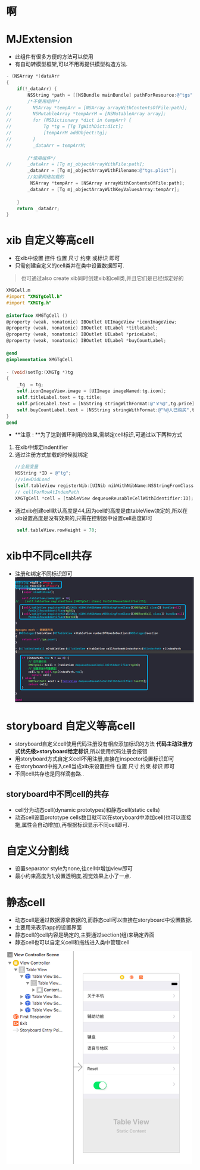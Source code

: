 # 啊
# MJExtension
* 此组件有很多方便的方法可以使用
* 有自动转模型框架,可以不用再提供模型构造方法.

```objectivec
- (NSArray *)dataArr
{
    if(!_dataArr) {
        NSString *path = [[NSBundle mainBundle] pathForResource:@"tgs" ofType:@"plist"];
        /*不使用组件*/
//        NSArray *tempArr = [NSArray arrayWithContentsOfFile:path];
//        NSMutableArray *tempArrM = [NSMutableArray array];
//        for (NSDictionary *dict in tempArr) {
//            Tg *tg = [Tg TgWithDict:dict];
//            [tempArrM addObject:tg];
//        }
//        _dataArr = tempArrM;
        
        /*使用组件*/
//      _dataArr = [Tg mj_objectArrayWithFile:path];
        _dataArr = [Tg mj_objectArrayWithFilename:@"tgs.plist"];
        //如果网络加载的
         NSArray *tempArr = [NSArray arrayWithContentsOfFile:path];
        _dataArr = [Tg mj_objectArrayWithKeyValuesArray:tempArr];
        
    }
    return _dataArr;
}
```
# xib 自定义等高cell 
* 在xib中设置 控件 位置 尺寸 约束 或标识 即可
* 只需创建自定义的cell类并在类中设置数据即可.
> 也可通过also create xib同时创建xib和cell类,并且它们是已经绑定好的

```objectivec
XMGCell.m
#import "XMGTgCell.h"
#import "XMGTg.h"

@interface XMGTgCell ()
@property (weak, nonatomic) IBOutlet UIImageView *iconImageView;
@property (weak, nonatomic) IBOutlet UILabel *titleLabel;
@property (weak, nonatomic) IBOutlet UILabel *priceLabel;
@property (weak, nonatomic) IBOutlet UILabel *buyCountLabel;

@end
@implementation XMGTgCell

- (void)setTg:(XMGTg *)tg
{
    _tg  = tg;
    self.iconImageView.image = [UIImage imageNamed:tg.icon];
    self.titleLabel.text = tg.title;
    self.priceLabel.text = [NSString stringWithFormat:@"￥%@",tg.price];
    self.buyCountLabel.text = [NSString stringWithFormat:@"%@人已购买",tg.buyCount];
}
@end
```

* **注意 : **为了达到循环利用的效果,需绑定cell标识,可通过以下两种方式
 1. 在xib中绑定indentifier
 2. 通过注册方式加载的时候就绑定
    ```objectivec
    //全局变量
    NSString *ID = @"tg";
    //viewDidLoad
    [self.tableView registerNib:[UINib nibWithNibName:NSStringFromClass([XMGTgCell class]) bundle:nil] forCellReuseIdentifier:ID];
    // cellForRowAtIndexPath
    XMGTgCell *cell = [tableView dequeueReusableCellWithIdentifier:ID];
    ```
    
* 通过xib创建cell默认高度是44,因为cell的高度是由tableView决定的,所以在xib设置高度是没有效果的,只需在控制器中设置cell高度即可
```objectivec
    self.tableView.rowHeight = 70;
```
    
# xib中不同cell共存
* 注册和绑定不同标识即可
![](/0108/images/WX20170730-101223.png)

# storyboard 自定义等高cell
* storyboard自定义cell使用代码注册没有相应添加标识的方法
**代码主动注册方式优先级>storyboard给定标识**,所以使用代码注册会报错
* 用storyboard方式自定义cell不用注册,直接在inspector设置标识即可
* 在storyboard中拖入cell当成xib来设置控件 位置 尺寸 约束 标识 即可
* 不同cell共存也是同样滴套路..

## storyboard中不同cell的共存
* cell分为动态cell(dynamic prototypes)和静态cell(static cells)
* 动态cell设置prototype cells数目就可以在storyboard中添加cell(也可以直接拖,属性会自动增加),再根据标识显示不同cell即可.

# 自定义分割线
* 设置separator style为none,往cell中增加view即可
* 最小约束高度为1,设置透明度,视觉效果上小了一点.

# 静态cell
* 动态cell是通过数据源拿数据的,而静态cell可以直接在storyboard中设置数据.
* 主要用来表示app的设置界面
* 静态cell的cell内容是确定的,主要通过section(组)来确定界面
* 静态cell也可以自定义cell和拖线进入类中管理cell

![](/0108/images/WX20170730-133338.png)

















